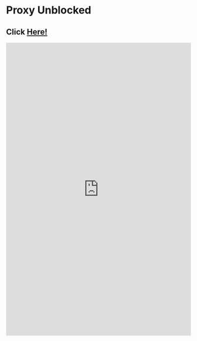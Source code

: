 # Proxy Unblocked
## Click [Here!](https://replit.com/@AidenKrystoff/Web-Proxy)
<iframe frameborder="0" width="100%" height="800" src="https://replit.com/@AidenKrystoff/Web-Proxy?embed=true"></iframe>
